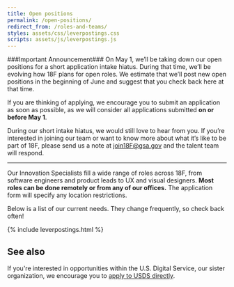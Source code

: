 ```yaml
---
title: Open positions
permalink: /open-positions/
redirect_from: /roles-and-teams/
styles: assets/css/leverpostings.css
scripts: assets/js/leverpostings.js
---
```


###Important Announcement###
On May 1, we’ll be taking down our open positions for a short application intake hiatus. During that time, we’ll be evolving how 18F plans for open roles. We estimate that we’ll post new open positions in the beginning of June and suggest that you check back here at that time.

If you are thinking of applying, we encourage you to submit an application as soon as possible, as we will consider all applications submitted **on or before May 1**.

During our short intake hiatus, we would still love to hear from you. If you’re interested in joining our team or want to know more about what it’s like to be part of 18F, please send us a note at join18F@gsa.gov and the talent team will respond. 

---
Our Innovation Specialists fill a wide range of roles across 18F, from software engineers and product leads to UX and visual designers. **Most roles can be done remotely or from any of our offices.** The application form will specify any location restrictions.

Below is a list of our current needs. They change frequently, so check back often!

{% include leverpostings.html %}

## See also
If you're interested in opportunities within the U.S. Digital Service, our sister organization, we encourage you to [apply to USDS directly](https://www.whitehouse.gov/digital/united-states-digital-service).

